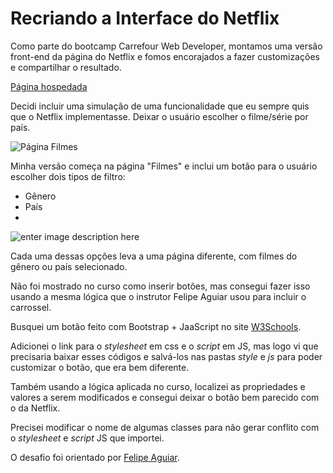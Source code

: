 # Recriando a Interface do Netflix

Como parte do bootcamp Carrefour Web Developer, montamos uma versão front-end da página do Netflix e fomos encorajados a fazer customizações e compartilhar o resultado.

[Página hospedada](https://iandealmeida.github.io/my-netflix-clone/)

Decidi incluir uma simulação de uma funcionalidade que eu sempre quis que o Netflix implementasse. Deixar o usuário escolher o filme/série por país.

![Página Filmes](https://iandealmeida.github.io/my-netflix-clone/img/index.gif)

Minha versão começa na página "Filmes" e inclui um botão para o usuário escolher dois tipos de filtro:
- Gênero
- País
- 
![enter image description here](https://iandealmeida.github.io/my-netflix-clone/img/genero_pais.gif)


Cada uma dessas opções leva a uma página diferente, com filmes do gênero ou país selecionado.

Não foi mostrado no curso como inserir botões, mas consegui fazer isso usando a mesma lógica que o instrutor Felipe Aguiar usou para incluir o carrossel.

Busquei um botão feito com Bootstrap + JaaScript no site [W3Schools](https://www.w3schools.com/bootstrap5/bootstrap_dropdowns.php).

Adicionei o link para o *stylesheet* em css e o *script* em JS, mas logo vi que precisaria baixar esses códigos e salvá-los nas pastas *style* e *js* para poder customizar o botão, que era bem diferente.

Também usando a lógica aplicada no curso, localizei as propriedades e valores a serem modificados e consegui deixar o botão bem parecido com o da Netflix.

Precisei modificar o nome de algumas classes para não gerar conflito com o *stylesheet* e *script* JS que importei.

O desafio foi orientado por [Felipe Aguiar](https://github.com/felipeAguiarCode).
